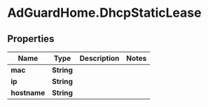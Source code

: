 # AdGuardHome.DhcpStaticLease

## Properties

Name | Type | Description | Notes
------------ | ------------- | ------------- | -------------
**mac** | **String** |  | 
**ip** | **String** |  | 
**hostname** | **String** |  | 


